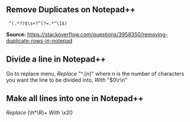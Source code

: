 ## Remove Duplicates on Notepad++
```text
 ^(.*?)$\s+?^(?=.*^\1$)
```

**Source:** https://stackoverflow.com/questions/3958350/removing-duplicate-rows-in-notepad

## Divide a line in Notepad++

Go to replace menu, *Replace* "^.{n}" where n is the number of characters you want the line to be divided into, *With* "$0\r\n"

## Make all lines into one in Notepad++

*Replace* (\h*\R)+ *With* \x20